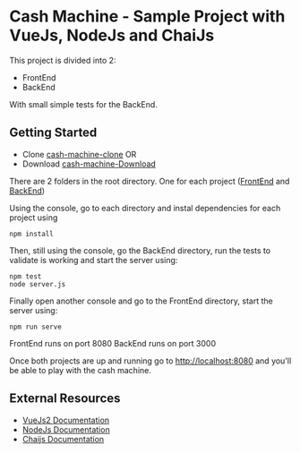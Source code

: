 # Cash Machine - Sample Project with VueJs, NodeJs and ChaiJs

This project is divided into 2:
 * FrontEnd
 * BackEnd

With small simple tests for the BackEnd.

## Getting Started

* Clone [cash-machine-clone](https://github.com/daniasalli/cash-machine.git)
OR
* Download [cash-machine-Download](https://github.com/daniasalli/cash-machine/archive/master.zip)

There are 2 folders in the root directory. One for each project ([FrontEnd]() and [BackEnd]())

Using the console, go to each directory and 
instal dependencies for each project using
```console
npm install
```

Then, still using the console, go the BackEnd directory,
run the tests to validate is working and
start the server using:
```console
npm test
node server.js
```

Finally open another console and go to the FrontEnd directory,
start the server using:
```console
npm run serve
```

FrontEnd runs on port 8080
BackEnd runs on port 3000

Once both projects are up and running
go to [http://localhost:8080](http://localhost:8080) and you'll be able to play with the cash machine.

## External Resources

* [VueJs2 Documentation](https://vuejs.org/v2/guide/)
* [NodeJs Documentation](https://nodejs.org/dist/latest-v8.x/docs/api/)
* [Chaijs Documentation](http://www.chaijs.com/api/bdd/)
